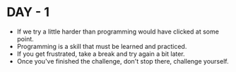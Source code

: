 # DAY - 1

- If we try a little harder than programming would have clicked at some point.
- Programming is a skill that must be learned and practiced.
- If you get frustrated, take a break and try again a bit later.
- Once you've finished the challenge, don't stop there, challenge yourself.
